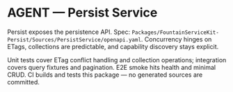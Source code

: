 # AGENT — Persist Service

Persist exposes the persistence API. Spec: `Packages/FountainServiceKit-Persist/Sources/PersistService/openapi.yaml`. Concurrency hinges on ETags, collections are predictable, and capability discovery stays explicit.

Unit tests cover ETag conflict handling and collection operations; integration covers query fixtures and pagination. E2E smoke hits health and minimal CRUD. CI builds and tests this package — no generated sources are committed.
